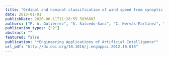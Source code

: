 ```yaml
---
title: "Ordinal and nominal classification of wind speed from synoptic pressure patterns"
date: 2013-01-01
publishDate: 2020-06-11T11:26:55.383680Z
authors: ["P. A. Gutiérrez", "S. Salcedo-Sanz", "C. Hervás-Martínez", "L. Carro-Calvo", "\textbfJ. Sánchez-Monedero", "L. Prieto"]
publication_types: ["2"]
abstract: ""
featured: false
publication: "*Engineering Applications of Artificial Intelligence*"
url_pdf: "http://dx.doi.org/10.1016/j.engappai.2012.10.018"
---
```


